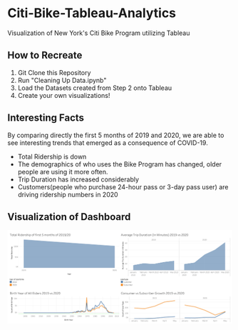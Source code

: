 # Citi-Bike-Tableau-Analytics
Visualization of New York's Citi Bike Program utilizing Tableau

## How to Recreate
1. Git Clone this Repository
2. Run "Cleaning Up Data.ipynb"
3. Load the Datasets created from Step 2 onto Tableau 
4. Create your own visualizations! 

## Interesting Facts
By comparing directly the first 5 months of 2019 and 2020, we are able to see interesting trends that emerged as a consequence of COVID-19. 
* Total Ridership is down
* The demographics of who uses the Bike Program has changed, older people are using it more often. 
* Trip Duration has increased considerably
* Customers(people who purchase 24-hour pass or 3-day pass user) are driving ridership numbers in 2020

## Visualization of Dashboard 
![](Images/2019vs2020.png)
